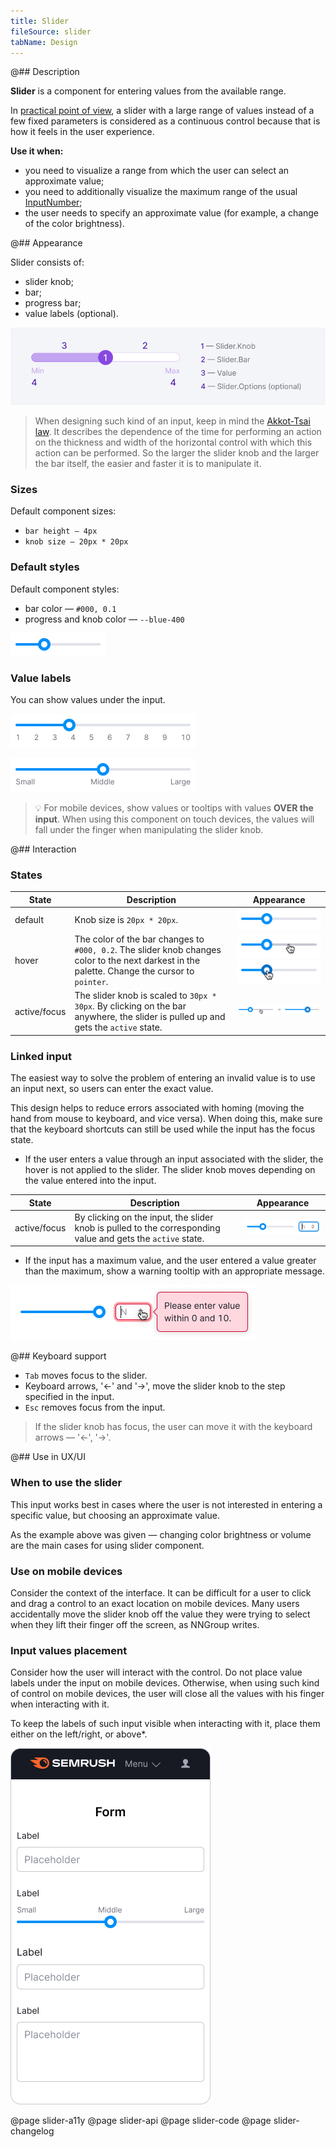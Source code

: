 ```yaml
---
title: Slider
fileSource: slider
tabName: Design
---
```


@## Description

**Slider** is a component for entering values from the available range.

In [practical point of view](https://www.nngroup.com/articles/sliders-knobs/), a slider with a large range of values instead of a few fixed parameters is considered as a continuous control because that is how it feels in the user experience.

**Use it when:**

- you need to visualize a range from which the user can select an approximate value;
- you need to additionally visualize the maximum range of the usual [InputNumber](/components/input-number/);
- the user needs to specify an approximate value (for example, a change of the color brightness).

@## Appearance

Slider consists of:

- slider knob;
- bar;
- progress bar;
- value labels (optional).

![slider scheme](static/scheme.png)

> When designing such kind of an input, keep in mind the [Akkot-Tsai law](https://en.wikipedia.org/wiki/Steering_law). It describes the dependence of the time for performing an action on the thickness and width of the horizontal control with which this action can be performed. So the larger the slider knob and the larger the bar itself, the easier and faster it is to manipulate it.

### Sizes

Default component sizes:

- `bar height — 4px`
- `knob size — 20px * 20px`

### Default styles

Default component styles:

- bar color — `#000, 0.1`
- progress and knob color — `--blue-400`

![default slider styles](static/default.png)

### Value labels

You can show values under the input.

![slider value labels](static/value-labels.png)

![slider value labels](static/value-labels2.png)

> 💡 For mobile devices, show values or tooltips with values **OVER the input**. When using this component on touch devices, the values will fall under the finger when manipulating the slider knob.

@## Interaction

### States

| State        | Description                                                                                                                                    | Appearance                                                              |
| ------------ | ---------------------------------------------------------------------------------------------------------------------------------------------- | ----------------------------------------------------------------------- |
| default      | Knob size is `20px * 20px`.                                                                                                                    | ![default slider styles](static/default.png)                            |
| hover        | The color of the bar changes to `#000, 0.2`. The slider knob changes color to the next darkest in the palette. Change the cursor to `pointer`. | ![slider hover](static/bar-hover.png) ![slider hover](static/hover.png) |
| active/focus | The slider knob is scaled to `30px * 30px`. By clicking on the bar anywhere, the slider is pulled up and gets the `active` state.              | ![slider active](static/active.png)                                     |

### Linked input

The easiest way to solve the problem of entering an invalid value is to use an input next, so users can enter the exact value.

This design helps to reduce errors associated with homing (moving the hand from mouse to keyboard, and vice versa). When doing this, make sure that the keyboard shortcuts can still be used while the input has the focus state.

- If the user enters a value through an input associated with the slider, the hover is not applied to the slider. The slider knob moves depending on the value entered into the input.

| State        | Description                                                                                                 | Appearance                                           |
| ------------ | ----------------------------------------------------------------------------------------------------------- | ---------------------------------------------------- |
| active/focus | By clicking on the input, the slider knob is pulled to the corresponding value and gets the `active` state. | ![slider with linked input](static/linked-input.png) |

- If the input has a maximum value, and the user entered a value greater than the maximum, show a warning tooltip with an appropriate message.

![slider with invalid input](static/maximum.png)

@## Keyboard support

- `Tab` moves focus to the slider.
- Keyboard arrows, '←' and '→', move the slider knob to the step specified in the input.
- `Esc` removes focus from the input.

> If the slider knob has focus, the user can move it with the keyboard arrows — '←', '→'.

@## Use in UX/UI

### When to use the slider

This input works best in cases where the user is not interested in entering a specific value, but choosing an approximate value.

As the example above was given — changing color brightness or volume are the main cases for using slider component.

### Use on mobile devices

Consider the context of the interface. It can be difficult for a user to click and drag a control to an exact location on mobile devices. Many users accidentally move the slider knob off the value they were trying to select when they lift their finger off the screen, as NNGroup writes.

### Input values placement

Consider how the user will interact with the control. Do not place value labels under the input on mobile devices. Otherwise, when using such kind of control on mobile devices, the user will close all the values with his finger when interacting with it.

To keep the labels of such input visible when interacting with it, place them either on the left/right, or above\*.

![slider on the mobile](static/mobile.png)

@page slider-a11y
@page slider-api
@page slider-code
@page slider-changelog
